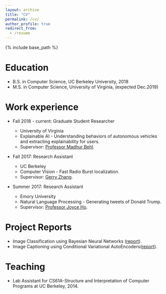 ```yaml
---
layout: archive
title: "CV"
permalink: /cv/
author_profile: true
redirect_from:
  - /resume
---
```


{% include base_path %}

Education
======
* B.S. in Computer Science, UC Berkeley University, 2018
* M.S. in Computer Science, University of Virginia, (expected Dec.2019)

Work experience
======

* Fall 2018 - current: Graduate Student Researcher
  * University of Virginia
  * Explainable AI - Understanding behaviors of autonomous vehicles and extracting explainability for users.
  * Supervisor: [Professor Madhur Behl](http://www.madhurbehl.com/).

* Fall 2017: Research Assistant
  * UC Berkeley
  * Computer Vision - Fast Radio Burst localization.
  * Supervisor: [Gerry Zhang](https://astro.berkeley.edu/student-profile/2375732-yunfan-gerry-zhang).

* Summer 2017: Research Assistant
  * Emory University
  * Natural Language Processing - Generating tweets of Donald Trump.
  * Supervisor: [Professor Joyce Ho](https://joyceho.github.io/).
  
Project Reports
======
* Image Classification using Bayesian Neural Networks ([report](https://github.com/hyunjaecho94/Bayesian-neural-network/blob/master/Bayesian_Approach_to_Giving_Neural_Networks_the_Power_to_Reject_to_Classify.pdf)).
* Image Captioning using Conditional Variational AutoEncoders([report](https://github.com/hyunjaecho94/VAE-ImgCaptioning/blob/master/image_captioning_using_CVAE.pdf)).
  
Teaching
======
* Lab Assistant for CS61A-Structure and Interpretation of Computer Programs at UC Berkeley, 2014.
  
